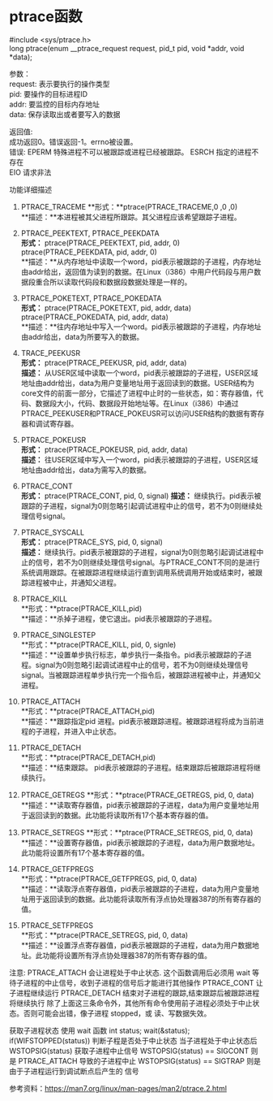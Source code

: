 # ptrace函数	
#include <sys/ptrace.h>		
long ptrace(enum __ptrace_request request, pid_t pid, void *addr, void *data);    

参数：   
request: 表示要执行的操作类型   
pid: 	 要操作的目标进程ID   
addr:  	 要监控的目标内存地址    
data:  	 保存读取出或者要写入的数据   

返回值:		
成功返回0。错误返回-1。errno被设置。		
错误:	
EPERM		特殊进程不可以被跟踪或进程已经被跟踪。	
ESRCH		指定的进程不存在	
EIO		请求非法	

功能详细描述	
1)   PTRACE_TRACEME	
**形式：**ptrace(PTRACE_TRACEME,0 ,0 ,0)	
**描述：**本进程被其父进程所跟踪。其父进程应该希望跟踪子进程。		

2)  PTRACE_PEEKTEXT, PTRACE_PEEKDATA	
**形式：**	
ptrace(PTRACE_PEEKTEXT, pid, addr, 0)	
ptrace(PTRACE_PEEKDATA, pid, addr, 0)	
**描述：**从内存地址中读取一个word，pid表示被跟踪的子进程，内存地址由addr给出，返回值为读到的数据。在Linux（i386）中用户代码段与用户数据段重合所以读取代码段和数据段数据处理是一样的。	

3)  PTRACE_POKETEXT, PTRACE_POKEDATA	
**形式：**	
ptrace(PTRACE_POKETEXT, pid, addr, data)	
ptrace(PTRACE_POKEDATA, pid, addr, data)	
**描述：**往内存地址中写入一个word。pid表示被跟踪的子进程，内存地址由addr给出，data为所要写入的数据。	

4)  TRACE_PEEKUSR	
**形式：**	
ptrace(PTRACE_PEEKUSR, pid, addr, data)		
**描述：**	
从USER区域中读取一个word，pid表示被跟踪的子进程，USER区域地址由addr给出，data为用户变量地址用于返回读到的数据。USER结构为core文件的前面一部分，它描述了进程中止时的一些状态，如：寄存器值，代码、数据段大小，代码、数据段开始地址等。在Linux（i386）中通过PTRACE_PEEKUSER和PTRACE_POKEUSR可以访问USER结构的数据有寄存器和调试寄存器。		

5)  PTRACE_POKEUSR	
**形式：**	
ptrace(PTRACE_POKEUSR, pid, addr, data)		
**描述：**	
往USER区域中写入一个word，pid表示被跟踪的子进程，USER区域地址由addr给出，data为需写入的数据。	

6)   PTRACE_CONT	
**形式：**	
ptrace(PTRACE_CONT, pid, 0, signal)	
**描述：**	
继续执行。pid表示被跟踪的子进程，signal为0则忽略引起调试进程中止的信号，若不为0则继续处理信号signal。	 

7)  PTRACE_SYSCALL	
**形式：**	
ptrace(PTRACE_SYS, pid, 0, signal)	
**描述：**	
继续执行。pid表示被跟踪的子进程，signal为0则忽略引起调试进程中止的信号，若不为0则继续处理信号signal。与PTRACE_CONT不同的是进行系统调用跟踪。在被跟踪进程继续运行直到调用系统调用开始或结束时，被跟踪进程被中止，并通知父进程。		

8)   PTRACE_KILL	
**形式：**ptrace(PTRACE_KILL,pid)	
**描述：**杀掉子进程，使它退出。pid表示被跟踪的子进程。		

9)   PTRACE_SINGLESTEP		
**形式：**ptrace(PTRACE_KILL, pid, 0, signle)	
**描述：**设置单步执行标志，单步执行一条指令。pid表示被跟踪的子进程。signal为0则忽略引起调试进程中止的信号，若不为0则继续处理信号signal。当被跟踪进程单步执行完一个指令后，被跟踪进程被中止，并通知父进程。	

10)  PTRACE_ATTACH	
**形式：**ptrace(PTRACE_ATTACH,pid)	
**描述：**跟踪指定pid 进程。pid表示被跟踪进程。被跟踪进程将成为当前进程的子进程，并进入中止状态。	

11)  PTRACE_DETACH	
**形式：**ptrace(PTRACE_DETACH,pid)	
**描述：**结束跟踪。 pid表示被跟踪的子进程。结束跟踪后被跟踪进程将继续执行。	

12)  PTRACE_GETREGS	
**形式：**ptrace(PTRACE_GETREGS, pid, 0, data)		
**描述：**读取寄存器值，pid表示被跟踪的子进程，data为用户变量地址用于返回读到的数据。此功能将读取所有17个基本寄存器的值。	

13)  PTRACE_SETREGS
**形式：**ptrace(PTRACE_SETREGS, pid, 0, data)		
**描述：**设置寄存器值，pid表示被跟踪的子进程，data为用户数据地址。此功能将设置所有17个基本寄存器的值。	

14)  PTRACE_GETFPREGS	
**形式：**ptrace(PTRACE_GETFPREGS, pid, 0, data)	
**描述：**读取浮点寄存器值，pid表示被跟踪的子进程，data为用户变量地址用于返回读到的数据。此功能将读取所有浮点协处理器387的所有寄存器的值。	

15)  PTRACE_SETFPREGS		
**形式：**ptrace(PTRACE_SETREGS, pid, 0, data)		
**描述：**设置浮点寄存器值，pid表示被跟踪的子进程，data为用户数据地址。此功能将设置所有浮点协处理器387的所有寄存器的值。	


注意:
PTRACE_ATTACH    会让进程处于中止状态. 这个函数调用后必须用 wait 等待子进程的中止信号，收到子进程的信号后才能进行其他操作
PTRACE_CONT      让子进程继续运行
PTRACE_DETACH    结束对子进程的跟踪,结束跟踪后被跟踪进程将继续执行
除了上面这三条命令外，其他所有命令使用前子进程必须处于中止状态。否则可能会出错，像子进程 stopped，或 读、写数据失效。

获取子进程状态 使用 wait 函数
int status;
wait(&status);
if(WIFSTOPPED(status)) 判断子程是否处于中止状态
当子进程处于中止状态后
WSTOPSIG(status) 获取子进程中止信号
WSTOPSIG(status) == SIGCONT 则是 PTRACE_ATTACH 导致的子进程中止
WSTOPSIG(status) == SIGTRAP 则是 由于子进程运行到调试断点后产生的 信号

参考资料：https://man7.org/linux/man-pages/man2/ptrace.2.html
